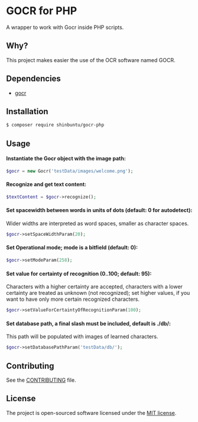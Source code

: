 # GOCR for PHP

A wrapper to work with Gocr inside PHP scripts.

## Why?

This project makes easier the use of the OCR software named GOCR.

## Dependencies

-  [gocr](http://jocr.sourceforge.net/)

## Installation

```bash
$ composer require shinbuntu/gocr-php
```

## Usage

#### Instantiate the Gocr object with the image path:
```php
$gocr = new Gocr('testData/images/welcome.png');
```

#### Recognize and get text content:
```php
$textContent = $gocr->recognize();
```

#### Set spacewidth between words in units of dots (default: 0 for autodetect):
Wider widths are interpreted as word spaces, smaller as character spaces.
```php
$gocr->setSpaceWidthParam(20);
```

#### Set Operational mode; mode is a bitfield (default: 0):
```php
$gocr->setModeParam(258);
```

#### Set value for certainty of recognition (0..100; default: 95):
Characters with a higher certainty are accepted, characters with a lower certainty are treated as unknown (not recognized); set higher values, if you want to have only more certain recognized characters.
```php
$gocr->setValueForCertaintyOfRecognitionParam(100);
```

#### Set database path, a final slash must be included, default is ./db/:
This path will be populated with images of learned characters.
```php
$gocr->setDatabasePathParam('testData/db/');
```

## Contributing

See the [CONTRIBUTING](CONTRIBUTING.md) file.

## License

The project is open-sourced software licensed under the [MIT license](http://opensource.org/licenses/MIT).
